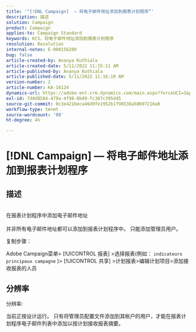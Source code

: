```yaml
---
title: '"[!DNL Campaign]  — 将电子邮件地址添加到报表计划程序”'
description: 描述
solution: Campaign
product: Campaign
applies-to: Campaign Standard
keywords: KCS，将电子邮件地址添加到报表计划程序
resolution: Resolution
internal-notes: E-000156280
bug: false
article-created-by: Ananya Kuthiala
article-created-date: 5/11/2022 11:15:11 AM
article-published-by: Ananya Kuthiala
article-published-date: 5/11/2022 11:16:19 AM
version-number: 2
article-number: KA-16124
dynamics-url: https://adobe-ent.crm.dynamics.com/main.aspx?forceUCI=1&pagetype=entityrecord&etn=knowledgearticle&id=53ba3e9c-1bd1-ec11-a7b5-0022480a8e40
exl-id: 7d4d8584-479a-4f98-8b49-fc307c395dd5
source-git-commit: 0c3e421beca46d9fe1952b1f98538a50697216a0
workflow-type: tm+mt
source-wordcount: '99'
ht-degree: 4%

---
```


# [!DNL Campaign]  — 将电子邮件地址添加到报表计划程序

## 描述

<br>在报表计划程序中添加电子邮件地址<br><br>
并非所有电子邮件地址都可以添加到报表计划程序中。
只能添加管理员用户。

复制步骤：

Adobe Campaign菜单> [!UICONTROL 报表] >选择报表(例如： `indicateurs principaux campagne` )> [!UICONTROL 共享] >计划报表>编辑计划项目>添加接收报表的人员


## 分辨率


分辨率:

当前正按设计运行。 只有将管理员配置文件添加到其帐户的用户，才能在报表计划程序电子邮件列表中添加以按计划接收报表摘要。
